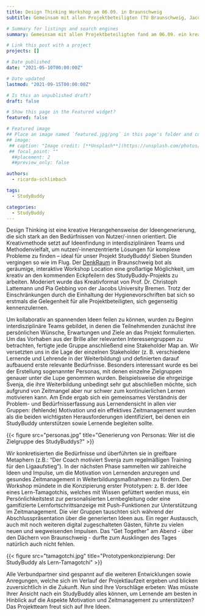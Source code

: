 ```yaml
---
title: Design Thinking Workshop am 06.09. in Braunschweig
subtitle: Gemeinsam mit allen Projektbeteiligten (TU Braunschweig, Jacobs University Bremen, AKAD University und Oskar Kämmer Schule) fand am 06.09. ein kreativer Design-Thinking-Workshop im DenkRaum Braunschweig statt. 

# Summary for listings and search engines
summary: Gemeinsam mit allen Projektbeteiligten fand am 06.09. ein kreativer Design-Thinking-Workshop im DenkRaum Braunschweig statt.

# Link this post with a project
projects: []

# Date published
date: "2021-05-10T00:00:00Z"

# Date updated
lastmod: "2021-09-15T00:00:00Z"

# Is this an unpublished draft?
draft: false

# Show this page in the Featured widget?
featured: false

# Featured image
## Place an image named `featured.jpg/png` in this page's folder and customize its options here.
## image:
 ## caption: "Image credit: [**Unsplash**](https://unsplash.com/photos/3eAByt3-eOw)"
 ## focal_point: ""
  ##placement: 2
  ##preview_only: false

authors:
  - ricarda-schlimbach

tags:
  - StudyBuddy

categories:
  - StudyBuddy
---
```

Design Thinking ist eine kreative Herangehensweise der Ideengenerierung, die sich stark an den Bedürfnissen von Nutzer/-innen orientiert. Die Kreativmethode setzt auf Ideenfindung in interdisziplinären Teams und Methodenvielfalt, um nutzer/-innenzentrierte Lösungen für komplexe Probleme zu finden – ideal für unser Projekt StudyBuddy! Sieben Stunden vergingen so wie im Flug. Der [DenkRaum](https://denkraum-braunschweig.de/) in Braunschweig bot als geräumige, interaktive Workshop Location eine großartige Möglichkeit, um kreativ an den kommenden Eckpfeilern des StudyBuddy-Projekts zu arbeiten. Moderiert wurde das Kreativformat von Prof. Dr. Christoph Lattemann und Pia Gebbing von der Jacobs University Bremen. Trotz der Einschränkungen durch die Einhaltung der Hygienevorschriften bat sich so erstmals die Gelegenheit für alle Projektbeteiligten, sich gegenseitig kennenzulernen.  

Um kollaborativ an spannenden Ideen feilen zu können, wurden zu Beginn interdisziplinäre Teams gebildet, in denen die Teilnehmenden zunächst ihre persönlichen Wünsche, Erwartungen und Ziele an das Projekt formulierten. Um das Vorhaben aus der Brille aller relevanten Interessengruppen zu betrachten, fertigte jede Gruppe anschließend eine Stakeholder Map an. Wir versetzten uns in die Lage der einzelnen Stakeholder (z. B. verschiedene Lernende und Lehrende in der Weiterbildung) und definierten darauf aufbauend erste relevante Bedürfnisse. Besonders interessant wurde es bei der Erstellung sogenannter Personas, mit denen einzelne Zielgruppen genauer unter die Lupe genommen wurden. Beispielsweise die ehrgeizige Svenja, die ihre Weiterbildung unbedingt sehr gut abschließen möchte, sich aufgrund von Zeitmangel aber nur schwer zum kontinuierlichen Lernen motivieren kann. Am Ende ergab sich ein gemeinsames Verständnis der Problem- und Bedürfnisserfassung aus Lernendensicht in allen vier Gruppen: (fehlende) Motivation und ein effektives Zeitmanagement wurden als die beiden wichtigsten Herausforderungen identifiziert, bei denen ein StudyBuddy unterstützen sowie Lernende begleiten sollte.

{{< figure src="personas.jpg" title="Generierung von Personas: Wer ist die Zielgruppe des StudyBuddys?" >}} 

Wir konkretisierten die Bedürfnisse und überführten sie in greifbare Metaphern (z.B.: “Der Coach motiviert Svenja zum regelmäßigen Training für den Ligaaufstieg”). In der nächsten Phase sammelten wir zahlreiche Ideen und Impulse, um die Motivation von Lernenden anzuregen und gesundes Zeitmanagement in Weiterbildungsmaßnahmen zu fördern. Der Workshop mündete in die Konzipierung erster Prototypen: z. B. der Idee eines Lern-Tamagotchis, welches mit Wissen gefüttert werden muss, ein Persönlichkeitstest zur personalisierten Lernbegleitung oder eine gamifizierte Lernfortschrittsanzeige mit Push-Funktionen zur Unterstützung im Zeitmanagement. Die vier Gruppen tauschten sich während der Abschlusspräsentation über die generierten Ideen aus. Ein reger Austausch, auch mit noch weiteren digital zugeschalteten Gästen, führte zu vielen neuen und wegweisenden Impulsen. Das “Get Together” am Abend - über den Dächern von Braunschweig - durfte zum Ausklingen des Tages natürlich auch nicht fehlen.

{{< figure src="tamagotchi.jpg" title="Prototypenkonzipierung: Der StudyBuddy als Lern-Tamagotchi" >}} 

Alle Verbundpartner sind gespannt auf die weiteren Entwicklungen sowie Anregungen, welche sich im Verlauf der Projektlaufzeit ergeben und blicken zuversichtlich in die Zukunft. Nun sind Ihre Vorschläge erbeten: Was müsste Ihrer Ansicht nach ein StudyBuddy alles können, um Lernende am besten in Hinblick auf die Aspekte Motivation und Zeitmanagement zu unterstützen? Das Projektteam freut sich auf Ihre Ideen.
